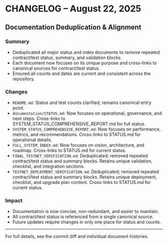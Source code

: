 # CHANGELOG – August 22, 2025

## Documentation Deduplication & Alignment

### Summary
- Deduplicated all major status and index documents to remove repeated contract/test status, summary, and validation blocks.
- Each document now focuses on its unique purpose and cross-links to canonical sources for contract/test status.
- Ensured all counts and dates are current and consistent across the repository.

### Changes
- `README.md`: Status and test counts clarified; remains canonical entry point.
- `documentation/STATUS.md`: Now focuses on operational, governance, and next steps. Cross-links to SYSTEM_STATUS_COMPREHENSIVE_REPORT.md for full status.
- `SYSTEM_STATUS_COMPREHENSIVE_REPORT.md`: Now focuses on performance, metrics, and recommendations. Cross-links to STATUS.md for operational details.
- `FULL_SYSTEM_INDEX.md`: Now focuses on vision, architecture, and roadmap. Cross-links to STATUS.md for current status.
- `FINAL_TESTNET_VERIFICATION.md`: Deduplicated; removed repeated contract/test status and summary blocks. Retains unique validation, checklist, and integration sections.
- `TESTNET_DEPLOYMENT_VERIFICATION.md`: Deduplicated; removed repeated contract/test status and summary blocks. Retains unique deployment, checklist, and upgrade plan content. Cross-links to STATUS.md for current status.

### Impact
- Documentation is now concise, non-redundant, and easier to maintain.
- All contract/test status is referenced from a single canonical source.
- Future updates require changes in only one place for status and counts.

---

For full details, see the commit diff and individual document histories.
